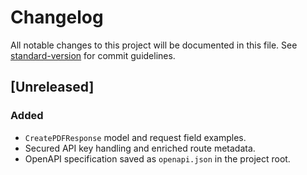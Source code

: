 # Changelog

All notable changes to this project will be documented in this file.
See [standard-version](https://github.com/conventional-changelog/standard-version) for commit guidelines.

## [Unreleased]
### Added
- `CreatePDFResponse` model and request field examples.
- Secured API key handling and enriched route metadata.
- OpenAPI specification saved as `openapi.json` in the project root.
